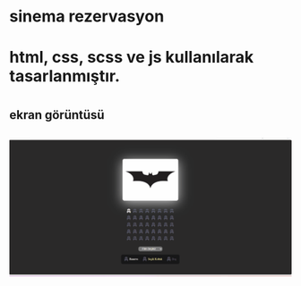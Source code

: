 <h1> sinema rezervasyon <h1>

<h1> html, css, scss ve js kullanılarak tasarlanmıştır. <h1>

<h2> ekran görüntüsü <h2>

![](cinema.gif)
